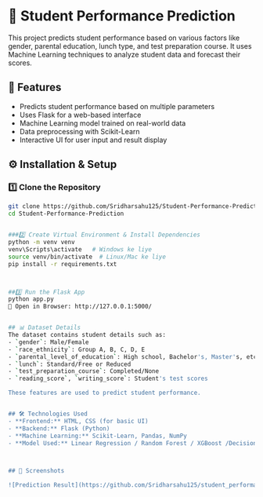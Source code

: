 # 🎯 Student Performance Prediction

This project predicts student performance based on various factors like gender, parental education, lunch type, and test preparation course. It uses Machine Learning techniques to analyze student data and forecast their scores.



## 🚀 Features
- Predicts student performance based on multiple parameters
- Uses Flask for a web-based interface
- Machine Learning model trained on real-world data
- Data preprocessing with Scikit-Learn
- Interactive UI for user input and result display



## ⚙️ Installation & Setup

### 1️⃣ Clone the Repository
```bash
git clone https://github.com/Sridharsahu125/Student-Performance-Prediction.git
cd Student-Performance-Prediction


###2️⃣ Create Virtual Environment & Install Dependencies
python -m venv venv
venv\Scripts\activate   # Windows ke liye
source venv/bin/activate  # Linux/Mac ke liye
pip install -r requirements.txt



##3️⃣ Run the Flask App
python app.py
📌 Open in Browser: http://127.0.0.1:5000/


## 📊 Dataset Details
The dataset contains student details such as:
- `gender`: Male/Female
- `race_ethnicity`: Group A, B, C, D, E
- `parental_level_of_education`: High school, Bachelor's, Master's, etc.
- `lunch`: Standard/Free or Reduced
- `test_preparation_course`: Completed/None
- `reading_score`, `writing_score`: Student's test scores

These features are used to predict student performance.


## 🛠️ Technologies Used
- **Frontend:** HTML, CSS (for basic UI)
- **Backend:** Flask (Python)
- **Machine Learning:** Scikit-Learn, Pandas, NumPy
- **Model Used:** Linear Regression / Random Forest / XGBoost /Decision Tree Regression/Catboost



## 📸 Screenshots

![Prediction Result](https://github.com/Sridharsahu125/student_performance_prediction/blob/main/Output.jpg)

